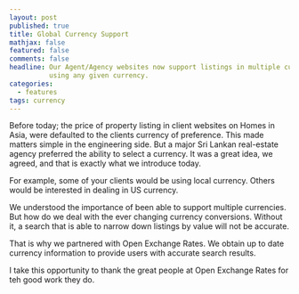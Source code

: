 ```yaml
---
layout: post
published: true
title: Global Currency Support
mathjax: false
featured: false
comments: false
headline: Our Agent/Agency websites now support listings in multiple currencies and the ability to search them
          using any given currency.
categories: 
  - features
tags: currency
---
```


Before today; the price of property listing in client websites on Homes in Asia, were defaulted to the clients
currency of preference. This made matters simple in the engineering side. But a major Sri Lankan real-estate
agency preferred the ability to select a currency. It was a great idea, we agreed, and that is exactly what we
introduce today. 

For example, some of your clients would be using local currency. Others would be interested in dealing in US
currency.

We understood the importance of been able to support multiple currencies. But how do we deal with the ever
changing currency conversions. Without it, a search that is able to narrow down listings by value will not be
accurate.

That is why we partnered with Open Exchange Rates. We obtain up to date currency information to provide users
with accurate search results.

I take this opportunity to thank the great people at Open Exchange Rates for teh good work they do.